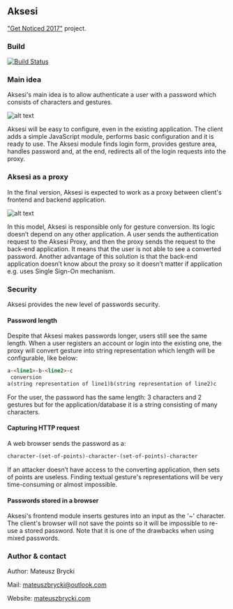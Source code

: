 ## Aksesi
["Get Noticed 2017"](http://dajsiepoznac.pl) project.

### Build
[![Build Status](https://travis-ci.org/mateuszbrycki/aksesi.svg?branch=master)](https://travis-ci.org/mateuszbrycki/aksesi)

### Main idea
Aksesi's main idea is to allow authenticate a user with a password which consists of characters and gestures. 

![alt text](http://blog.mateuszbrycki.com/wp-content/uploads/2017/03/lines-keys.gif "Aksesi password example")
 
Aksesi will be easy to configure, even in the existing application. The client adds a simple JavaScript module, performs basic configuration and it is ready to use. The Aksesi module finds login form, provides gesture area, handles password and, at the end, redirects all of the login requests into the proxy. 

### Aksesi as a proxy
In the final version, Aksesi is expected to work as a proxy between client's frontend and backend application. 

![alt text](https://blog.mateuszbrycki.com/wp-content/uploads/2017/03/proxy-approach-ss-1024x341.png "Aksesi as a proxy")
 
In this model, Aksesi is responsible only for gesture conversion. Its logic doesn’t depend on any other application. A user sends the authentication request to the Aksesi Proxy, and then the proxy sends the request to the back-end application. It means that the user is not able to see a converted password. Another advantage of this solution is that the back-end application doesn’t know about the proxy so it doesn’t matter if application e.g. uses Single Sign-On mechanism.

### Security
Aksesi provides the new level of passwords security. 

#### Password length
Despite that Aksesi makes passwords longer, users still see the same length. 
When a user registers an account or login into the existing one, the proxy will convert gesture into string representation which length will be configurable, like below:

```html
a-<line1>-b-<line2>-c 
 conversion 
a(string representation of line1)b(string representation of line2)c
```

For the user, the password has the same length: 3 characters and 2 gestures but for the application/database it is a string consisting of many characters. 

#### Capturing HTTP request
A web browser sends the password as a:

```html
character-(set-of-points)-character-(set-of-points)-character
```

If an attacker doesn’t have access to the converting application, then sets of points are useless. Finding textual gesture's representations will be very time-consuming or almost impossible.

#### Passwords stored in a browser
Aksesi's frontend module inserts gestures into an input as the '~' character. The client's browser will not save the points so it will be impossible to re-use a stored password. Note that it is one of the drawbacks when using mixed passwords.

### Author & contact
 Author: Mateusz Brycki
 
 Mail: mateuszbrycki@outlook.com 
 
 Website: [mateuszbrycki.com](http://mateuszbrycki.com)
